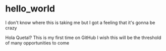 # hello_world
I don't know where this is taking me but I got a feeling that it's gonna be crazy

Hola Quetal?
This is my first time on GitHub
I wish this will be the threshold of many opportunities to come
